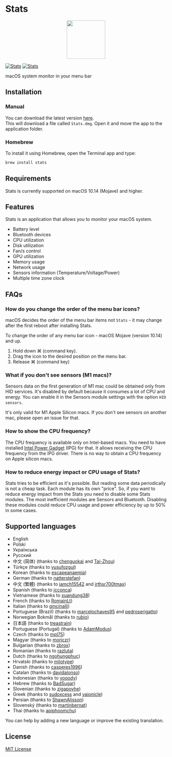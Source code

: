 # Stats

<a href="https://github.com/exelban/stats/releases"><p align="center"><img src="https://github.com/exelban/stats/raw/master/Stats/Supporting%20Files/Assets.xcassets/AppIcon.appiconset/icon_256x256.png" width="120"></p></a>

[![Stats](https://serhiy.s3.eu-central-1.amazonaws.com/Github_repo/stats/menus%3Fv2.3.2.png?v1)](https://github.com/exelban/stats/releases)
[![Stats](https://serhiy.s3.eu-central-1.amazonaws.com/Github_repo/stats/popups%3Fv2.3.2.png?v3)](https://github.com/exelban/stats/releases)

macOS system monitor in your menu bar

## Installation
### Manual
You can download the latest version [here](https://github.com/exelban/stats/releases/latest/download/Stats.dmg).  
This will download a file called `Stats.dmg`. Open it and move the app to the application folder.

### Homebrew
To install it using Homebrew, open the Terminal app and type:  
```bash
brew install stats
```

## Requirements
Stats is currently supported on macOS 10.14 (Mojave) and higher.

## Features
Stats is an application that allows you to monitor your macOS system. 

 - Battery level
 - Bluetooth devices
 - CPU utilization
 - Disk utilization
 - Fan/s control
 - GPU utilization
 - Memory usage
 - Network usage
 - Sensors information (Temperature/Voltage/Power)
 - Multiple time zone clock

## FAQs

### How do you change the order of the menu bar icons?
macOS decides the order of the menu bar items not `Stats` - it may change after the first reboot after installing Stats.

To change the order of any menu bar icon - macOS Mojave (version 10.14) and up.

1. Hold down ⌘ (command key).
2. Drag the icon to the desired position on the menu bar.
3. Release ⌘ (command key)

### What if you don't see sensors (M1 macs)?
Sensors data on the first generation of M1 mac could be obtained only from HID services. It's disabled by default because it consumes a lot of CPU and energy. You can enable it in the Sensors module settings with the option `HID sensors`.

It's only valid for M1 Apple Silicon macs. If you don't see sensors on another mac, please open an issue for that.

### How to show the CPU frequency?
The CPU frequency is available only on Intel-based macs. You need to have installed [Intel Power Gadget](https://www.intel.com/content/www/us/en/developer/articles/tool/power-gadget.html) (IPG) for that. It allows receiving the CPU frequency from the IPG driver. There is no way to obtain a CPU frequency on Apple silicon macs.

### How to reduce energy impact or CPU usage of Stats?
Stats tries to be efficient as it's possible. But reading some data periodically is not a cheap task. Each module has its own "price". So, if you want to reduce energy impact from the Stats you need to disable some Stats modules. The most inefficient modules are Sensors and Bluetooth. Disabling these modules could reduce CPU usage and power efficiency by up to 50% in some cases.

## Supported languages
- English
- Polski
- Українська
- Русский
- 中文 (简体) (thanks to [chenguokai](https://github.com/chenguokai) and [Tai-Zhou](https://github.com/Tai-Zhou))
- Türkçe (thanks to [yusufozgul](https://github.com/yusufozgul))
- Korean (thanks to [escapeanaemia](https://github.com/escapeanaemia))
- German (thanks to [natterstefan](https://github.com/natterstefan))
- 中文 (繁體) (thanks to [iamch15542](https://github.com/iamch15542) and [jrthsr700tmax](https://github.com/jrthsr700tmax))
- Spanish (thanks to [jcconca](https://github.com/jcconca))
- Vietnamese (thanks to [xuandung38](https://github.com/xuandung38))
- French (thanks to [RomainLt](https://github.com/RomainLt))
- Italian (thanks to [gmcinalli](https://github.com/gmcinalli))
- Portuguese (Brazil) (thanks to [marcelochaves95](https://github.com/marcelochaves95) and [pedroserigatto](https://github.com/pedroserigatto))
- Norwegian Bokmål (thanks to [rubjo](https://github.com/rubjo))
- 日本語 (thanks to [treastrain](https://github.com/treastrain))
- Portuguese (Portugal) (thanks to [AdamModus](https://github.com/AdamModus))
- Czech (thanks to [mpl75](https://github.com/mpl75))
- Magyar (thanks to [moriczr](https://github.com/moriczr))
- Bulgarian (thanks to [zbrox](https://github.com/zbrox))
- Romanian (thanks to [razluta](https://github.com/razluta))
- Dutch (thanks to [ngohungphuc](https://github.com/ngohungphuc))
- Hrvatski (thanks to [milotype](https://github.com/milotype))
- Danish (thanks to [casperes1996](https://github.com/casperes1996))
- Catalan (thanks to [davidalonso](https://github.com/davidalonso))
- Indonesian (thanks to [yooody](https://github.com/yooody))
- Hebrew (thanks to [BadSugar](https://github.com/BadSugar))
- Slovenian (thanks to [zigapovhe](https://github.com/zigapovhe))
- Greek (thanks to [sudoxcess](https://github.com/sudoxcess) and [vaionicle](https://github.com/vaionicle))
- Persian (thanks to [ShawnAlisson](https://github.com/ShawnAlisson))
- Slovenský (thanks to [martinbernat](https://github.com/martinbernat))
- Thai (thanks to [apiphoomchu](https://github.com/apiphoomchu))

You can help by adding a new language or improve the existing translation.

## License
[MIT License](https://github.com/exelban/stats/blob/master/LICENSE)
